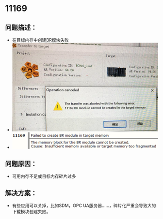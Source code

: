 # 11169
## 问题描述：
- 在目标内存中创建BR模块失败
- ![Img](./FILES/11169.md/img-20220810135521.png)
- ![Img](./FILES/11169.md/img-20220810135527.png)
## 问题原因：
- 可用内存不足或目标内存碎片过多
## 解决方案：
- 有些应用可以关掉，比如SDM，OPC UA服务器……，碎片化严重会导致大的下载模块创建失败。
